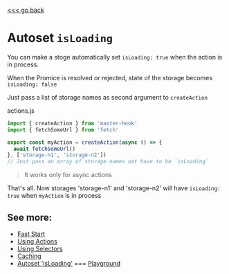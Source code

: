 [<<< go back](https://github.com/opium-pro/master-hook)

# Autoset `isLoading`

You can make a stoge automatically set `isLoading: true` when the action is in process.

When the Promice is resolved or rejected, state of the storage becomes `isLoading: false`

Just pass a list of storage names as second argument to `createAction`

actions.js
```js
import { createAction } from 'master-hook'
import { fetchSomeUrl } from 'fetch'

export const myAction = createAction(async () => {
  await fetchSomeUrl()
}, ['storage-n1', 'storage-n2'])
// Just pass an array of storage names nat have to be `isLoading`
```
> It works only for async actions

That's all. Now storages 'storage-n1' and 'storage-n2' will have `isLoading: true` when `myAction` is in process


## See more:

* [Fast Start](https://github.com/opium-pro/master-hook/blob/master/docs/FAST_START.md)
* [Using Actions](https://github.com/opium-pro/master-hook/blob/master/docs/ACTIONS.md)
* [Using Selectors](https://github.com/opium-pro/master-hook/blob/master/docs/SELECTORS.md)
* [Caching](https://github.com/opium-pro/master-hook/blob/master/docs/CACHING.md)
* [Autoset 'isLoading'](https://github.com/opium-pro/master-hook/blob/master/docs/IS_LOADING.md)
===
[Playground](https://github.com/opium-pro/master-hook-playground)